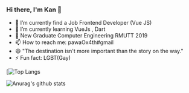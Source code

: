 ### Hi there, I'm Kan 👋

- 🔭 I’m currently find a Job Frontend Developer (Vue JS)
- 🌱 I’m currently learning VueJs , Dart 
- 💬 New Graduate Computer Engineering RMUTT 2019
- 📫 How to reach me: pawaOx4th#gmail
- 😄 "The destination isn't more important than the story on the way."
- ⚡ Fun fact: LGBT(Gay)


[![Top Langs](https://github-readme-stats.vercel.app/api/top-langs/?username=PawaOx4th&layout=compact)

![Anurag's github stats](https://github-readme-stats.vercel.app/api?username=PawaOx4th&show_icons=true&theme=Include)

